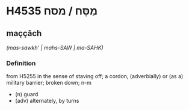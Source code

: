 # H4535 מַסָּח / מסח

## maççâch

_(mas-sawkh' | mahs-SAW | ma-SAHK)_

### Definition

from H5255 in the sense of staving off; a cordon, (adverbially) or (as a) military barrier; broken down; n-m

- (n) guard
- (adv) alternately, by turns
